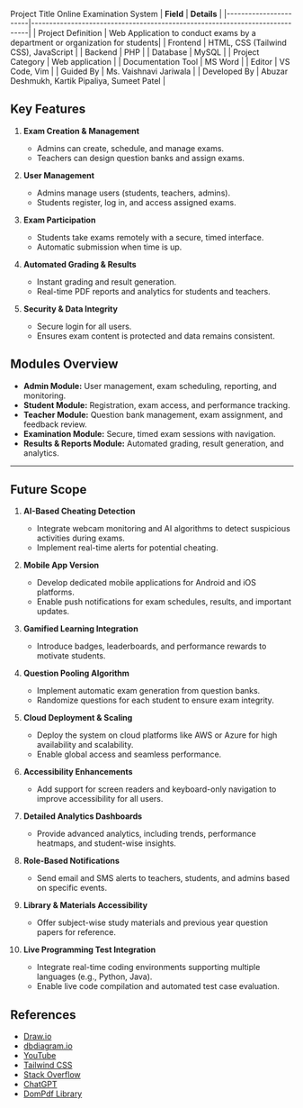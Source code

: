 Project Title Online Examination System
| **Field**             | **Details**                                                                 |
|-----------------------|-----------------------------------------------------------------------------|
| Project Definition    | Web Application to conduct exams by a department or organization for students|
| Frontend              | HTML, CSS (Tailwind CSS), JavaScript                                        |
| Backend               | PHP                                                                         |
| Database              | MySQL                                                                       |
| Project Category      | Web application                                                             |
| Documentation Tool    | MS Word                                                                     |
| Editor                | VS Code, Vim                                                                |
| Guided By             | Ms. Vaishnavi Jariwala                                                      |
| Developed By          | Abuzar Deshmukh, Kartik Pipaliya, Sumeet Patel                              |

## Key Features

1. **Exam Creation & Management**
    - Admins can create, schedule, and manage exams.
    - Teachers can design question banks and assign exams.

2. **User Management**
    - Admins manage users (students, teachers, admins).
    - Students register, log in, and access assigned exams.

3. **Exam Participation**
    - Students take exams remotely with a secure, timed interface.
    - Automatic submission when time is up.

4. **Automated Grading & Results**
    - Instant grading and result generation.
    - Real-time PDF reports and analytics for students and teachers.

5. **Security & Data Integrity**
    - Secure login for all users.
    - Ensures exam content is protected and data remains consistent.

## Modules Overview

- **Admin Module:** User management, exam scheduling, reporting, and monitoring.
- **Student Module:** Registration, exam access, and performance tracking.
- **Teacher Module:** Question bank management, exam assignment, and feedback review.
- **Examination Module:** Secure, timed exam sessions with navigation.
- **Results & Reports Module:** Automated grading, result generation, and analytics.

---

## Future Scope

1. **AI-Based Cheating Detection**
    - Integrate webcam monitoring and AI algorithms to detect suspicious activities during exams.
    - Implement real-time alerts for potential cheating.

2. **Mobile App Version**
    - Develop dedicated mobile applications for Android and iOS platforms.
    - Enable push notifications for exam schedules, results, and important updates.

3. **Gamified Learning Integration**
    - Introduce badges, leaderboards, and performance rewards to motivate students.

4. **Question Pooling Algorithm**
    - Implement automatic exam generation from question banks.
    - Randomize questions for each student to ensure exam integrity.

5. **Cloud Deployment & Scaling**
    - Deploy the system on cloud platforms like AWS or Azure for high availability and scalability.
    - Enable global access and seamless performance.

6. **Accessibility Enhancements**
    - Add support for screen readers and keyboard-only navigation to improve accessibility for all users.

7. **Detailed Analytics Dashboards**
    - Provide advanced analytics, including trends, performance heatmaps, and student-wise insights.

8. **Role-Based Notifications**
    - Send email and SMS alerts to teachers, students, and admins based on specific events.

9. **Library & Materials Accessibility**
    - Offer subject-wise study materials and previous year question papers for reference.

10. **Live Programming Test Integration**
    - Integrate real-time coding environments supporting multiple languages (e.g., Python, Java).
    - Enable live code compilation and automated test case evaluation.

## References

- [Draw.io](https://app.diagrams.net/)
- [dbdiagram.io](https://dbdiagram.io/home)
- [YouTube](https://youtube.com)
- [Tailwind CSS](https://tailwindcss.com/)
- [Stack Overflow](https://stackoverflow.com)
- [ChatGPT](https://chatgpt.com)
- [DomPdf Library](https://github.com/dompdf)
